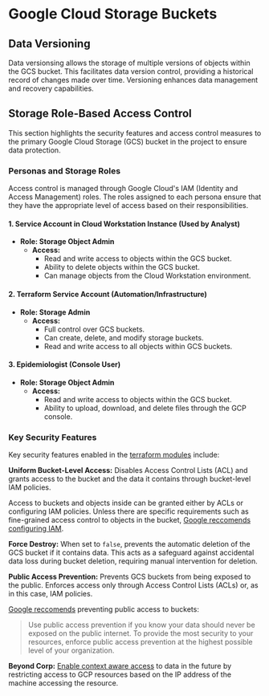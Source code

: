 # Google Cloud Storage Buckets

## Data Versioning

Data versionsing allows the storage of multiple versions of objects within the GCS bucket. This facilitates data version control, providing a historical record of changes made over time. Versioning enhances data management and recovery capabilities.

## Storage Role-Based Access Control

This section highlights the security features and access control measures to the primary Google Cloud Storage (GCS) bucket in the project to ensure data protection. 

### Personas and Storage Roles

Access control is managed through Google Cloud's IAM (Identity and Access Management) roles. The roles assigned to each persona ensure that they have the appropriate level of access based on their responsibilities.

#### 1. **Service Account in Cloud Workstation Instance (Used by Analyst)**

- **Role: Storage Object Admin**
  - **Access:**
    - Read and write access to objects within the GCS bucket.
    - Ability to delete objects within the GCS bucket.
    - Can manage objects from the Cloud Workstation environment.

#### 2. **Terraform Service Account (Automation/Infrastructure)**

- **Role: Storage Admin**
  - **Access:**
    - Full control over GCS buckets.
    - Can create, delete, and modify storage buckets.
    - Read and write access to all objects within GCS buckets.

#### 3. **Epidemiologist (Console User)**

- **Role: Storage Object Admin**
  - **Access:**
    - Read and write access to objects within the GCS bucket.
    - Ability to upload, download, and delete files through the GCP console.

### Key Security Features

Key security features enabled in the [terraform modules](../bucket.tf) include:

**Uniform Bucket-Level Access:** Disables Access Control Lists (ACL) and grants access to the bucket and the data it contains through bucket-level IAM policies.

Access to buckets and objects inside can be granted either by ACLs or configuring IAM policies. Unless there are specific requirements such as fine-grained access control to objects in the bucket, [Google reccomends configuring IAM](https://cloud.google.com/storage/docs/access-control/lists#iam-vs-acl).

**Force Destroy:** When set to `false`, prevents the automatic deletion of the GCS bucket if it contains data. This acts as a safeguard against accidental data loss during bucket deletion, requiring manual intervention for deletion.

**Public Access Prevention:** Prevents GCS buckets from being exposed to the public. Enforces access only through Access Control Lists (ACLs) or, as in this case, IAM policies.

[Google reccomends](https://cloud.google.com/storage/docs/public-access-prevention#should-you-use) preventing public access to buckets:

> Use public access prevention if you know your data should never be exposed on the public internet. To provide the most security to your resources, enforce public access prevention at the highest possible level of your organization.

**Beyond Corp:** [Enable context aware access](https://cloud.google.com/beyondcorp) to data in the future by restricting access to GCP resources based on the IP address of the machine accessing the resource.
